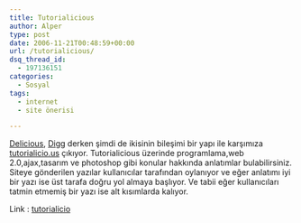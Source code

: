 ```yaml
---
title: Tutorialicious
author: Alper
type: post
date: 2006-11-21T00:48:59+00:00
url: /tutorialicious/
dsq_thread_id:
  - 197136151
categories:
  - Sosyal
tags:
  - internet
  - site önerisi

---
```

[Delicious][1], [Digg][2] derken şimdi de ikisinin bileşimi bir yapı ile karşımıza [tutorialicio.us][3] çıkıyor. Tutorialicious üzerinde programlama,web 2.0,ajax,tasarım ve photoshop gibi konular hakkında anlatımlar bulabilirsiniz. Siteye gönderilen yazılar kullanıcılar tarafından oylanıyor ve eğer anlatımı iyi bir yazı ise üst tarafa doğru yol almaya başlıyor. Ve tabii eğer kullanıcıları tatmin etmemiş bir yazı ise alt kısımlarda kalıyor.

Link : [tutorialicio][3]

 [1]: http://del.icio.us/
 [2]: http://www.digg.com/
 [3]: http://education.laws.com/